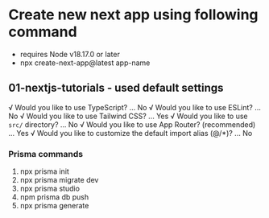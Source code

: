 # Create new next app using following command
- requires Node v18.17.0 or later
- npx create-next-app@latest app-name


## 01-nextjs-tutorials - used default settings
√ Would you like to use TypeScript? ... No
√ Would you like to use ESLint? ... No
√ Would you like to use Tailwind CSS? ... Yes
√ Would you like to use `src/` directory? ... No
√ Would you like to use App Router? (recommended) ... Yes
√ Would you like to customize the default import alias (@/*)? ... No


### Prisma commands
1. npx prisma init
2. npx prisma migrate dev
3. npx prisma studio
4. npm prisma db push
5. npx prisma generate